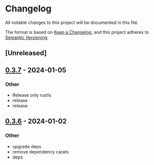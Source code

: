# Changelog
All notable changes to this project will be documented in this file.

The format is based on [Keep a Changelog](https://keepachangelog.com/en/1.0.0/),
and this project adheres to [Semantic Versioning](https://semver.org/spec/v2.0.0.html).

## [Unreleased]

## [0.3.7](https://github.com/trillium-rs/trillium/compare/trillium-router-v0.3.6...trillium-router-v0.3.7) - 2024-01-05

### Other
- Release only rustls
- release
- release

## [0.3.6](https://github.com/trillium-rs/trillium/compare/trillium-router-v0.3.5...trillium-router-v0.3.6) - 2024-01-02

### Other
- upgrade deps
- remove dependency carats
- deps
